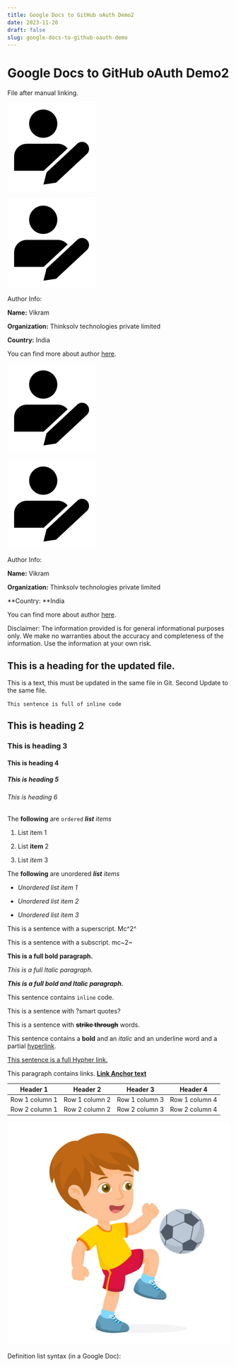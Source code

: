 ```yaml
---
title: Google Docs to GitHub oAuth Demo2
date: 2023-11-20
draft: false
slug: google-docs-to-github-oauth-demo
---
```

# Google Docs to GitHub oAuth Demo2

File after manual linking. 








![image 1](/default%20image%20location/nvv-image-1.png)	






![](/default%20image%20location/sTA_Image_0.png)



Author Info:




**Name:** Vikram 












**Organization:** Thinksolv technologies private limited


**Country:** India


You can find more about author [here](https://twitter.com/).


![](/default%20image%20location/bW3_Image_1.png)



![](/default%20image%20location/bFf_Image_2.png)



Author Info:




**Name:** Vikram 


**Organization:** Thinksolv technologies private limited


**Country: **India


You can find more about author [here](https://twitter.com/).








Disclaimer: The information provided is for general informational purposes only. We make no warranties about the accuracy and completeness of the information. Use the information at your own risk.




## This is a heading for the updated file. 




This is a text, this must be updated in the same file in Git. Second Update to the same file. 




```
This sentence is full of inline code

```

## This is heading 2


### This is heading 3


#### This is heading 4


##### This is heading 5


<h6>This is heading 6</h6>




The **following** are `ordered` ***list*** *items*


1. List item 1


2. List **item** 2


3. List *item* 3






The **following** are unordered ***list*** *items*


- *Unordered list item 1*

- *Unordered list item 2*

- *Unordered list item 3*



This is a sentence with a superscript. Mc^2^




This is a sentence with a subscript. mc~2~




**This is a full bold paragraph.**



*This is a full Italic paragraph.*



***This is a full bold and Italic paragraph.***



This sentence contains `inline` code. 






This is a sentence with ?smart quotes?




This is a sentence with **~~strike through~~** words.




This sentence contains a **bold** and an *italic* and an <span style="text - decoration: underline;">underline</span> word and a partial [hyperlink](https://en.wikipedia.org/wiki/HTTP). 




[This sentence is a full Hypher link.](https://en.wikipedia.org/wiki/Hyperlink)



This paragraph contains links. **[Link Anchor text](https://www.gdocstomarkdown.com/)**










| Header 1 | Header 2 | Header 3 | Header 4 |
| --- |  --- |  --- |  --- | 
| Row 1 column 1 | Row 1 column 2 | Row 1 column 3 | Row 1 column 4 |
| Row 2 column 1 | Row 2 column 2 | Row 2 column 3 | Row 2 column 4 |



![](/default%20image%20location/uYq_Image_3.jpeg)









Definition list syntax (in a Google Doc):






